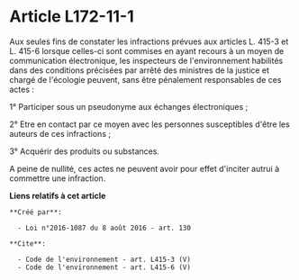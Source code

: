 # Article L172-11-1

Aux seules fins de constater les infractions prévues aux articles L. 415-3 et L. 415-6 lorsque celles-ci sont commises en
ayant recours à un moyen de communication électronique, les inspecteurs de l'environnement habilités dans des conditions
précisées par arrêté des ministres de la justice et chargé de l'écologie peuvent, sans être pénalement responsables de ces
actes : 

1° Participer sous un pseudonyme aux échanges électroniques ; 

2° Etre en contact par ce moyen avec les personnes susceptibles d'être les auteurs de ces infractions ; 

3° Acquérir des produits ou substances. 

A peine de nullité, ces actes ne peuvent avoir pour effet d'inciter autrui à commettre une infraction.

**Liens relatifs à cet article**

	**Créé par**:

	  - Loi n°2016-1087 du 8 août 2016 - art. 130

	**Cite**:

	  - Code de l'environnement - art. L415-3 (V)
	  - Code de l'environnement - art. L415-6 (V)
